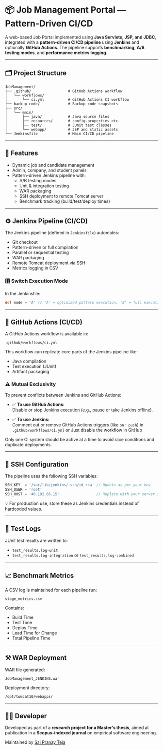 
# 📦 Job Management Portal — Pattern-Driven CI/CD

A web-based Job Portal implemented using **Java Servlets, JSP, and JDBC**, integrated with a **pattern-driven CI/CD pipeline** using **Jenkins** and optionally **GitHub Actions**. The pipeline supports **benchmarking**, **A/B testing modes**, and **performance metrics logging**.

---

## 🗂️ Project Structure

```
JobManagement/
├── .github/                 # GitHub Actions workflow
│   └── workflows/
│       └── ci.yml           # GitHub Actions CI workflow
├── backup code/             # Backup code snapshots
├── src/
│   └── main/
│       ├── java/            # Java source files
│       ├── resources/       # config.properties etc.
│       ├── test/            # JUnit test classes
│       └── webapp/          # JSP and static assets
└── Jenkinsfile              # Main CI/CD pipeline
```

---

## 🚀 Features

- Dynamic job and candidate management
- Admin, company, and student panels
- Pattern-driven Jenkins pipeline with:
  - A/B testing modes
  - Unit & integration testing
  - WAR packaging
  - SSH deployment to remote Tomcat server
  - Benchmark tracking (build/test/deploy times)

---

## ⚙️ Jenkins Pipeline (CI/CD)

The Jenkins pipeline (defined in `Jenkinsfile`) automates:

- Git checkout
- Pattern-driven or full compilation
- Parallel or sequential testing
- WAR packaging
- Remote Tomcat deployment via SSH
- Metrics logging in CSV

### 🎛️ Switch Execution Mode

In the Jenkinsfile:

```groovy
def mode = 'A' // 'A' = optimized pattern execution, 'B' = full execution
```

---

## 🚀 GitHub Actions (CI/CD)

A GitHub Actions workflow is available in:

```
.github/workflows/ci.yml
```

This workflow can replicate core parts of the Jenkins pipeline like:

- Java compilation
- Test execution (JUnit)
- Artifact packaging

### ⚠️ Mutual Exclusivity

To prevent conflicts between Jenkins and GitHub Actions:

- ✅ **To use GitHub Actions:**  
  Disable or stop Jenkins execution (e.g., pause or take Jenkins offline).

- ✅ **To use Jenkins:**  
  Comment out or remove GitHub Actions triggers (like `on: push`) in `.github/workflows/ci.yml` or Just disable the workflow in GitHub

Only one CI system should be active at a time to avoid race conditions and duplicate deployments.

---

## 🔐 SSH Configuration

The pipeline uses the following SSH variables:

```groovy
SSH_KEY  = '/var/lib/jenkins/.ssh/id_rsa' // Update as per your key
SSH_USER = 'root'
SSH_HOST = '40.192.66.15'                 // Replace with your server's IP
```

💡 For production use, store these as Jenkins credentials instead of hardcoded values.

---

## 🧪 Test Logs

JUnit test results are written to:

- `test_results.log-unit`
- `test_results.log-integration` or `test_results.log-combined`

---

## 📈 Benchmark Metrics

A CSV log is maintained for each pipeline run:

```text
stage_metrics.csv
```

Contains:

- Build Time
- Test Time
- Deploy Time
- Lead Time for Change
- Total Pipeline Time

---

## ⚒️ WAR Deployment

WAR file generated:

```text
JobManagement_JENKINS.war
```

Deployment directory:

```text
/opt/tomcat10/webapps/
```

---



## 🧑‍💻 Developer


Developed as part of a **research project for a Master's thesis**, aimed at publication in a **Scopus-indexed journal** on empirical software engineering.


Maintained by [Sai Pranay Teja](https://github.com/sai-pranay-teja)
